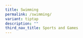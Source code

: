 ```yaml
---
title: Swimming
permalink: /swimming/
variant: tiptap
description: ""
third_nav_title: Sports and Games
---
```

